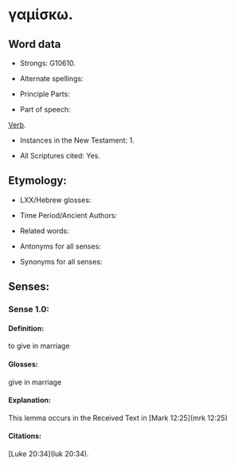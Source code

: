 # γαμίσκω.

<!-- Status: S2=NeedsReview -->
<!-- Lexica used for edits: BDAG LN FFM BN  -->

## Word data

* Strongs: G10610.

* Alternate spellings:


* Principle Parts: 


* Part of speech: 

[Verb](http://ugg.readthedocs.io/en/latest/verb.html).

* Instances in the New Testament: 1.

* All Scriptures cited: Yes.

## Etymology: 


* LXX/Hebrew glosses: 


* Time Period/Ancient Authors: 


* Related words: 


* Antonyms for all senses:

* Synonyms for all senses: 


## Senses: 

### Sense  1.0: 

#### Definition: 

to give in marriage

#### Glosses: 

give in marriage

#### Explanation: 

This lemma occurs in the Received Text in [Mark 12:25](mrk 12:25)

#### Citations: 

[Luke 20:34](luk 20:34).